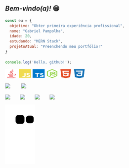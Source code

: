 ## ***Bem-vindo(a)!*** 😁
```js
const eu = {
  objetivo: "Obter primeira experiência profissional",
  nome: "Gabriel Pampolha",
  idade: 20,
  estudando: "MERN Stack",
  projetoAtual: "Preenchendo meu portfólio!"
}

console.log('Hello, github!');
```
<div>
  <img align="center" height="30" width="40" src="https://raw.githubusercontent.com/devicons/devicon/master/icons/java/java-plain.svg">
  <img align="center" height="29" width="40" src="https://raw.githubusercontent.com/devicons/devicon/master/icons/javascript/javascript-plain.svg">
  <img align="center" height="29" width="40" src="https://raw.githubusercontent.com/devicons/devicon/master/icons/typescript/typescript-plain.svg">
  <img align="center" height="30" width="40" src="https://raw.githubusercontent.com/devicons/devicon/master/icons/nodejs/nodejs-plain.svg">
  <img align="center" height="30" width="40" src="https://raw.githubusercontent.com/devicons/devicon/master/icons/html5/html5-plain.svg">
  <img align="center" height="30" width="40" src="https://raw.githubusercontent.com/devicons/devicon/master/icons/css3/css3-plain.svg">
</div>
<br>
<div>
  <img height="160em" src="https://github-readme-stats.vercel.app/api?username=pampolha&show_icons=true&theme=dark&include_all_commits=true&count_private=true"/>
  &emsp;&emsp;
  <img height="160em" src="https://github-readme-stats.vercel.app/api/top-langs/?username=pampolha&layout=compact&langs_count=16&theme=dark"/>
</div>
<div>
  <br>
  <a href="mailto:contato.gabrielpampolha.com"><img src="https://img.shields.io/badge/Gmail-black?style=for-the-badge&logo=gmail"></a>&emsp;&emsp;
  <a href="https://www.instagram.com/gpampolha/"><img src="https://img.shields.io/badge/Instagram-black?style=for-the-badge&logo=instagram"></a>&emsp;&emsp;
  <a href="https://www.linkedin.com/in/pampolha/"><img src="https://img.shields.io/badge/Linkedin-black?style=for-the-badge&logo=linkedin"></a>&emsp;&emsp;
  <img src="https://img.shields.io/badge/Discord:-pampolha%238477-black?style=for-the-badge&logo=discord&labelColor=black">  
</div>

![Snake animation](https://github.com/pampolha/pampolha/blob/output/github-contribution-grid-snake.svg)
